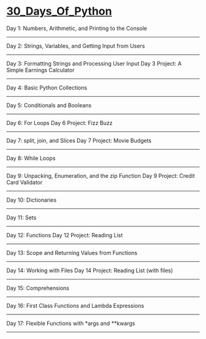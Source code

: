 # [30_Days_Of_Python](https://blog.teclado.com/30-days-of-python/)


Day 1: Numbers, Arithmetic, and Printing to the Console
***
Day 2: Strings, Variables, and Getting Input from Users
***
Day 3: Formatting Strings and Processing User Input
Day 3 Project: A Simple Earnings Calculator
***
Day 4: Basic Python Collections
***
Day 5: Conditionals and Booleans
***
Day 6: For Loops
Day 6 Project: Fizz Buzz
***
Day 7: split, join, and Slices
Day 7 Project: Movie Budgets
***
Day 8: While Loops
***
Day 9: Unpacking, Enumeration, and the zip Function
Day 9 Project: Credit Card Validator
***
Day 10: Dictionaries
***
Day 11: Sets
***
Day 12: Functions
Day 12 Project: Reading List
***
Day 13: Scope and Returning Values from Functions
***
Day 14: Working with Files
Day 14 Project: Reading List (with files)
***
Day 15: Comprehensions
***
Day 16: First Class Functions and Lambda Expressions
***
Day 17: Flexible Functions with *args and **kwargs
***
